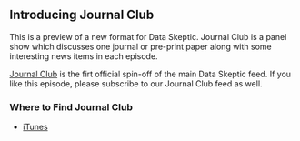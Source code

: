 ## Introducing Journal Club

This is a preview of a new format for Data Skeptic.  Journal Club is a panel show which discusses one journal or pre-print paper along with some interesting news items in each episode.

[Journal Club](https://podcasts.apple.com/us/podcast/journal-club/id1503082990) is the firt official spin-off of the main Data Skeptic feed.  If you like this episode, please subscribe to our Journal Club feed as well.

### Where to Find Journal Club

* [iTunes](https://podcasts.apple.com/us/podcast/journal-club/id1503082990)

